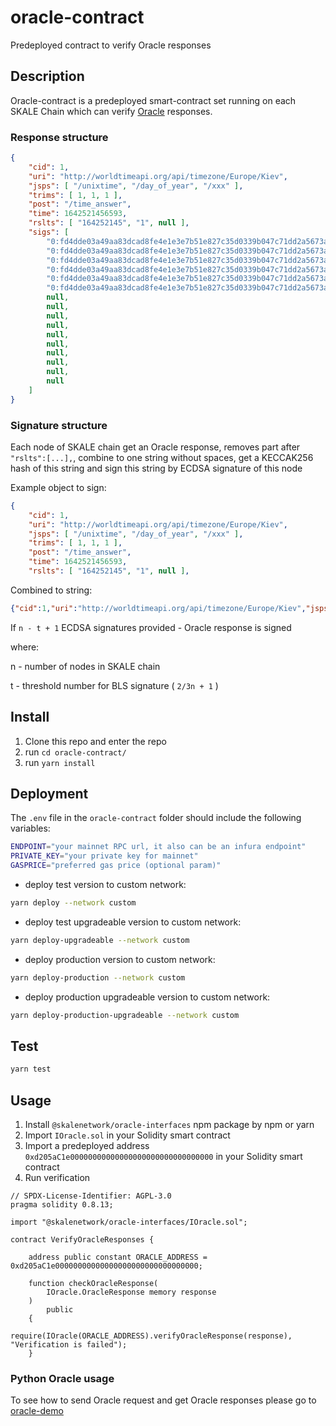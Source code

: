 # oracle-contract
Predeployed contract to verify Oracle responses

## Description

Oracle-contract is a predeployed smart-contract set running on each SKALE Chain which can verify [Oracle](https://github.com/skalenetwork/skale-consensus/tree/develop/oracle) responses.

### Response structure

```json
{
    "cid": 1,
    "uri": "http://worldtimeapi.org/api/timezone/Europe/Kiev",
    "jsps": [ "/unixtime", "/day_of_year", "/xxx" ],
    "trims": [ 1, 1, 1 ],
    "post": "/time_answer",
    "time": 1642521456593,
    "rslts": [ "164252145", "1", null ],
    "sigs": [
        "0:fd4dde03a49aa83dcad8fe4e1e3e7b51e827c35d0339b047c71dd2a5673ac844:695b94e047f7310143a238d8b61f22ea60dcc3960d897d6dc57f212b91efe6f1",
        "0:fd4dde03a49aa83dcad8fe4e1e3e7b51e827c35d0339b047c71dd2a5673ac845:695b94e047f7310143a238d8b61f22ea60dcc3960d897d6dc57f212b91efe6f1",
        "0:fd4dde03a49aa83dcad8fe4e1e3e7b51e827c35d0339b047c71dd2a5673ac846:695b94e047f7310143a238d8b61f22ea60dcc3960d897d6dc57f212b91efe6f2",
        "0:fd4dde03a49aa83dcad8fe4e1e3e7b51e827c35d0339b047c71dd2a5673ac847:695b94e047f7310143a238d8b61f22ea60dcc3960d897d6dc57f212b91efe6f3",
        "0:fd4dde03a49aa83dcad8fe4e1e3e7b51e827c35d0339b047c71dd2a5673ac848:695b94e047f7310143a238d8b61f22ea60dcc3960d897d6dc57f212b91efe6f4",
        "0:fd4dde03a49aa83dcad8fe4e1e3e7b51e827c35d0339b047c71dd2a5673ac849:695b94e047f7310143a238d8b61f22ea60dcc3960d897d6dc57f212b91efe6f5",
        null,
        null,
        null,
        null,
        null,
        null,
        null,
        null,
        null,
        null
    ]
}
```

### Signature structure

Each node of SKALE chain get an Oracle response, removes part after `"rslts":[...],`, combine to one string without spaces, get a KECCAK256 hash of this string and sign this string by ECDSA signature of this node

Example object to sign:

```json
{
    "cid": 1,
    "uri": "http://worldtimeapi.org/api/timezone/Europe/Kiev",
    "jsps": [ "/unixtime", "/day_of_year", "/xxx" ],
    "trims": [ 1, 1, 1 ],
    "post": "/time_answer",
    "time": 1642521456593,
    "rslts": [ "164252145", "1", null ],
```

Combined to string:

```json
{"cid":1,"uri":"http://worldtimeapi.org/api/timezone/Europe/Kiev","jsps":["/unixtime","/day_of_year","/xxx"],"trims":[1,1,1],"post":"/time_answer","time": 1642521456593,"rslts":["164252145","1",null],
```

If `n - t + 1` ECDSA signatures provided - Oracle response is signed

where:

n - number of nodes in SKALE chain

t - threshold number for BLS signature ( `2/3n + 1` )

## Install

1)  Clone this repo and enter the repo
2)  run `cd oracle-contract/`
2)  run `yarn install`

## Deployment

The `.env` file in the `oracle-contract` folder should include the following variables:

```bash
ENDPOINT="your mainnet RPC url, it also can be an infura endpoint"
PRIVATE_KEY="your private key for mainnet"
GASPRICE="preferred gas price (optional param)" 
```

-   deploy test version to custom network:

```bash
yarn deploy --network custom
```

-   deploy test upgradeable version to custom network:

```bash
yarn deploy-upgradeable --network custom
```

-   deploy production version to custom network:

```bash
yarn deploy-production --network custom
```

-   deploy production upgradeable version to custom network:

```bash
yarn deploy-production-upgradeable --network custom
```

## Test

```bash
yarn test
```

## Usage

1)  Install `@skalenetwork/oracle-interfaces` npm package by npm or yarn
2)  Import `IOracle.sol` in your Solidity smart contract
3)  Import a predeployed address `0xd205aC1e00000000000000000000000000000000` in your Solidity smart contract
3)  Run verification

```solidity
// SPDX-License-Identifier: AGPL-3.0
pragma solidity 0.8.13;

import "@skalenetwork/oracle-interfaces/IOracle.sol";

contract VerifyOracleResponses {

    address public constant ORACLE_ADDRESS = 0xd205aC1e00000000000000000000000000000000;

    function checkOracleResponse(
        IOracle.OracleResponse memory response
    )
        public
    {
        require(IOracle(ORACLE_ADDRESS).verifyOracleResponse(response), "Verification is failed");
    }
```

### Python Oracle usage

To see how to send Oracle request and get Oracle responses please go to [oracle-demo](https://github.com/skalenetwork/oracle-demo)
